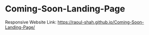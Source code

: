 # Coming-Soon-Landing-Page
Responsive Website
Link: https://raoul-shah.github.io/Coming-Soon-Landing-Page/
